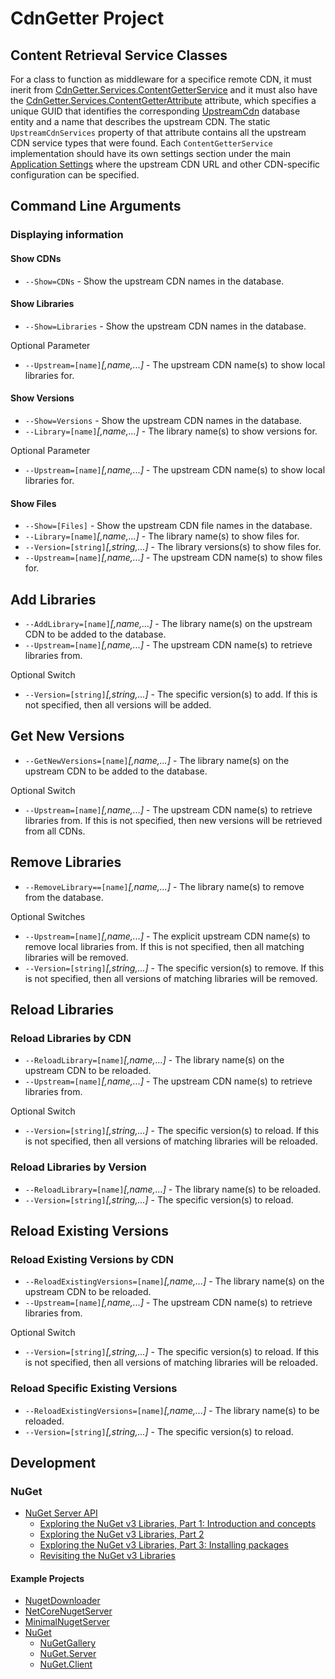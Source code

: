# CdnGetter Project

## Content Retrieval Service Classes

For a class to function as middleware for a specifice remote CDN, it must inerit from [CdnGetter.Services.ContentGetterService](./Services/ContentGetterService.cs) and it must also have the
[CdnGetter.Services.ContentGetterAttribute](./Services/ContentGetterAttribute.cs) attribute, which specifies a unique GUID that identifies the corresponding [UpstreamCdn](./Model/UpstreamCdn.cs)
database entity and a name that describes the upstream CDN. The static `UpstreamCdnServices` property of that attribute contains all the upstream CDN service types that were found.
Each `ContentGetterService` implementation should have its own settings section under the main [Application Settings](./Config/AppSettings.cs)
where the upstream CDN URL and other CDN-specific configuration can be specified.

## Command Line Arguments

### Displaying information

#### Show CDNs

- `--Show=CDNs` - Show the upstream CDN names in the database.

#### Show Libraries

- `--Show=Libraries` - Show the upstream CDN names in the database.

Optional Parameter

- `--Upstream=[name]`*[,name,...]* - The upstream CDN name(s) to show local libraries for.

#### Show Versions

- `--Show=Versions` - Show the upstream CDN names in the database.
- `--Library=[name]`*[,name,...]* - The library name(s) to show versions for.

Optional Parameter

- `--Upstream=[name]`*[,name,...]* - The upstream CDN name(s) to show local libraries for.

#### Show Files

- `--Show=[Files]` - Show the upstream CDN file names in the database.
- `--Library=[name]`*[,name,...]* - The library name(s) to show files for.
- `--Version=[string]`*[,string,...]* - The library versions(s) to show files for.
- `--Upstream=[name]`*[,name,...]* - The upstream CDN name(s) to show files for.

## Add Libraries

- `--AddLibrary=[name]`*[,name,...]* - The library name(s) on the upstream CDN to be added to the database.
- `--Upstream=[name]`*[,name,...]* - The upstream CDN name(s) to retrieve libraries from.

Optional Switch

- `--Version=[string]`*[,string,...]* - The specific version(s) to add. If this is not specified, then all versions will be added.

## Get New Versions

- `--GetNewVersions=[name]`*[,name,...]* - The library name(s) on the upstream CDN to be added to the database.

Optional Switch

- `--Upstream=[name]`*[,name,...]* - The upstream CDN name(s) to retrieve libraries from. If this is not specified, then new versions will be retrieved from all CDNs.

## Remove Libraries

- `--RemoveLibrary==[name]`*[,name,...]* - The library name(s) to remove from the database.</description>

Optional Switches

- `--Upstream=[name]`*[,name,...]* - The explicit upstream CDN name(s) to remove local libraries from. If this is not specified, then all matching libraries will be removed.
- `--Version=[string]`*[,string,...]* - The specific version(s) to remove. If this is not specified, then all versions of matching libraries will be removed.

## Reload Libraries

### Reload Libraries by CDN

- `--ReloadLibrary=[name]`*[,name,...]* - The library name(s) on the upstream CDN to be reloaded.
- `--Upstream=[name]`*[,name,...]* - The upstream CDN name(s) to retrieve libraries from.

Optional Switch

- `--Version=[string]`*[,string,...]* - The specific version(s) to reload. If this is not specified, then all versions of matching libraries will be reloaded.

### Reload Libraries by Version

- `--ReloadLibrary=[name]`*[,name,...]* - The library name(s) to be reloaded.
- `--Version=[string]`*[,string,...]* - The specific version(s) to reload.

## Reload Existing Versions

### Reload Existing Versions by CDN

- `--ReloadExistingVersions=[name]`*[,name,...]* - The library name(s) on the upstream CDN to be reloaded.
- `--Upstream=[name]`*[,name,...]* - The upstream CDN name(s) to retrieve libraries from.

Optional Switch

- `--Version=[string]`*[,string,...]* - The specific version(s) to reload. If this is not specified, then all versions of matching libraries will be reloaded.

### Reload Specific Existing Versions

- `--ReloadExistingVersions=[name]`*[,name,...]* - The library name(s) to be reloaded.
- `--Version=[string]`*[,string,...]* - The specific version(s) to reload.

## Development

### NuGet

- [NuGet Server API](https://learn.microsoft.com/en-us/nuget/api/overview)
  - [Exploring the NuGet v3 Libraries, Part 1: Introduction and concepts](http://daveaglick.com/posts/exploring-the-nuget-v3-libraries-part-1)
  - [Exploring the NuGet v3 Libraries, Part 2](https://www.daveaglick.com/posts/exploring-the-nuget-v3-libraries-part-2)
  - [Exploring the NuGet v3 Libraries, Part 3: Installing packages](http://daveaglick.com/posts/exploring-the-nuget-v3-libraries-part-3)
  - [Revisiting the NuGet v3 Libraries](https://martinbjorkstrom.com/posts/2018-09-19-revisiting-nuget-client-libraries)

#### Example Projects

- [NugetDownloader](https://github.com/paraspatidar/NugetDownloader)
- [NetCoreNugetServer](https://github.com/emresenturk/NetCoreNugetServer)
- [MinimalNugetServer](https://github.com/TanukiSharp/MinimalNugetServer)
- [NuGet](https://github.com/NuGet)
  - [NuGetGallery](https://github.com/NuGet/NuGetGallery)
  - [NuGet.Server](https://github.com/NuGet/NuGet.Server)
  - [NuGet.Client](https://github.com/NuGet/NuGet.Client)
